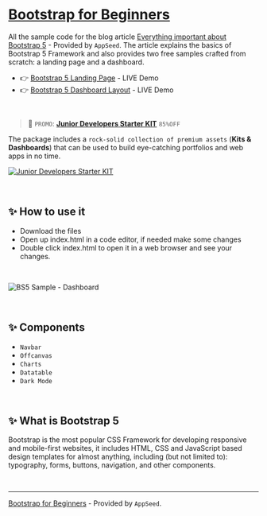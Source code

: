 # [Bootstrap for Beginners](https://blog.appseed.us/bootstrap-for-beginners-with-examples/)

All the sample code for the blog article [Everything important about Bootstrap 5](https://blog.appseed.us/bootstrap-for-beginners-with-examples/) - Provided by `AppSeed`.
The article explains the basics of Bootstrap 5 Framework and also provides two free samples crafted from scratch: a landing page and a dashboard.

- 👉 [Bootstrap 5 Landing Page](https://sample-bootstrap-landing-page.appseed-srv1.com/) - LIVE Demo
- 👉 [Bootstrap 5 Dashboard Layout](https://sample-bootstrap-dashboard.appseed-srv1.com/) - LIVE Demo

<br /> 

> 🚀 `PROMO`: **[Junior Developers Starter KIT](https://www.creative-tim.com/product/buy/bundle/junior-bundle?AFFILIATE=128200)** `85%OFF`

The package includes a `rock-solid collection of premium assets` (**Kits & Dashboards**) that can be used to build eye-catching portfolios and web apps in no time.

[![Junior Developers Starter KIT](https://user-images.githubusercontent.com/51854817/195055646-e55200cd-0ddd-4bdd-aded-0d4e4479789b.png)](https://www.creative-tim.com/product/buy/bundle/junior-bundle?AFFILIATE=128200)

<br /> 

## ✨ How to use it 

- Download the files
- Open up index.html in a code editor, if needed make some changes
- Double click index.html to open it in a web browser and see your changes.

<br />

![BS5 Sample - Dashboard](https://user-images.githubusercontent.com/51070104/168034064-5fab9b98-eaac-46aa-b8d6-087d7ce0422c.png)

<br />

## ✨ Components

- `Navbar` 
- `Offcanvas`
- `Charts`
- `Datatable`
- `Dark Mode`

<br />

## ✨ What is Bootstrap 5

Bootstrap is the most popular CSS Framework for developing responsive and mobile-first websites, it includes HTML, CSS and JavaScript based design templates for almost anything, including (but not limited to): typography, forms, buttons, navigation, and other components.

<br />

--- 
[Bootstrap for Beginners](https://blog.appseed.us/bootstrap-for-beginners-with-examples/) - Provided by `AppSeed`.
